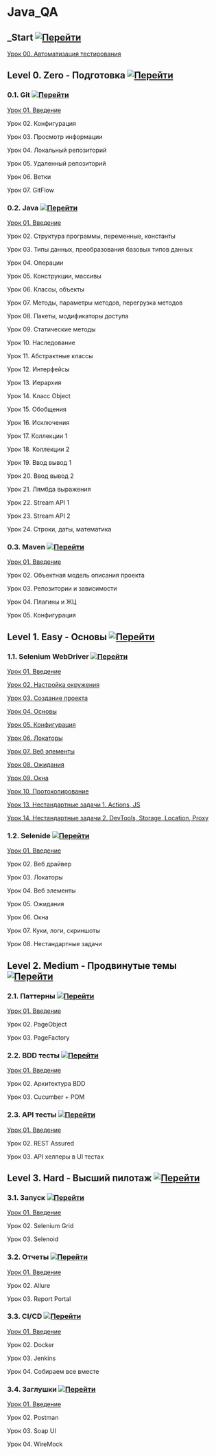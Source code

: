 # Java_QA

## _Start [![Перейти](https://img.shields.io/badge/-%D0%9F%D0%B5%D1%80%D0%B5%D0%B9%D1%82%D0%B8-blue)](_Start/README.md)

[Урок 00. Автоматизация тестирования](_Start/README.md)

## Level 0. Zero - Подготовка [![Перейти](https://img.shields.io/badge/-%D0%9F%D0%B5%D1%80%D0%B5%D0%B9%D1%82%D0%B8-blue)](Level%200.%20Zero/README.md) 

### 0.1. Git [![Перейти](https://img.shields.io/badge/-%D0%9F%D0%B5%D1%80%D0%B5%D0%B9%D1%82%D0%B8-blue)](Level%200.%20Zero/1.%20Git/README.md)

[Урок 01. Введение](Level%200.%20Zero/1.%20Git/Урок%2001.%20Введение/README.md)

Урок 02. Конфигурация

Урок 03. Просмотр информации

Урок 04. Локальный репозиторий

Урок 05. Удаленный репозиторий

Урок 06. Ветки

Урок 07. GitFlow

### 0.2. Java [![Перейти](https://img.shields.io/badge/-%D0%9F%D0%B5%D1%80%D0%B5%D0%B9%D1%82%D0%B8-blue)](Level%200.%20Zero/2.%20Java/README.md)

[Урок 01. Введение](Level%200.%20Zero/2.%20Java/Урок%2001.%20Введение/README.md)

Урок 02. Структура программы, переменные, константы 

Урок 03. Типы данных, преобразования базовых типов данных

Урок 04. Операции

Урок 05. Конструкции, массивы

Урок 06. Классы, объекты

Урок 07. Методы, параметры методов, перегрузка методов 

Урок 08. Пакеты, модификаторы доступа

Урок 09. Статические методы

Урок 10. Наследование

Урок 11. Абстрактные классы

Урок 12. Интерфейсы

Урок 13. Иерархия

Урок 14. Класс Object

Урок 15. Обобщения

Урок 16. Исключения

Урок 17. Коллекции 1

Урок 18. Коллекции 2

Урок 19. Ввод вывод 1

Урок 20. Ввод вывод 2

Урок 21. Лямбда выражения

Урок 22. Stream API 1

Урок 23. Stream API 2

Урок 24. Строки, даты, математика

### 0.3. Maven [![Перейти](https://img.shields.io/badge/-%D0%9F%D0%B5%D1%80%D0%B5%D0%B9%D1%82%D0%B8-blue)](Level%200.%20Zero/3.%20Maven/README.md)

[Урок 01. Введение](Level%200.%20Zero/3.%20Maven/Урок%2001.%20Введение/README.md)

Урок 02. Объектная модель описания проекта

Урок 03. Репозитории и зависимости

Урок 04. Плагины и ЖЦ

Урок 05. Конфигурация

## Level 1. Easy - Основы [![Перейти](https://img.shields.io/badge/-%D0%9F%D0%B5%D1%80%D0%B5%D0%B9%D1%82%D0%B8-blue)](Level%201.%20Easy/README.md) 

### 1.1. Selenium WebDriver [![Перейти](https://img.shields.io/badge/-%D0%9F%D0%B5%D1%80%D0%B5%D0%B9%D1%82%D0%B8-blue)](Level%201.%20Easy/1.%20Selenium%20WebDriver/README.md)

[Урок 01. Введение](Level%201.%20Easy/1.%20Selenium%20WebDriver/Урок%2001.%20Введение/README.md)

[Урок 02. Настройка окружения](Level%201.%20Easy/1.%20Selenium%20WebDriver/Урок%2002.%20Настройка%20окружения/README.md)

[Урок 03. Создание проекта](Level%201.%20Easy/1.%20Selenium%20WebDriver/Урок%2003.%20Создание%20проекта/README.md)

[Урок 04. Основы](Level%201.%20Easy/1.%20Selenium%20WebDriver/Урок%2004.%20Основы/README.md)

[Урок 05. Конфигурация](Level%201.%20Easy/1.%20Selenium%20WebDriver/Урок%2005.%20Конфигурация/README.md)

[Урок 06. Локаторы](Level%201.%20Easy/1.%20Selenium%20WebDriver/Урок%2006.%20Локаторы/README.md)

[Урок 07. Веб элементы](Level%201.%20Easy/1.%20Selenium%20WebDriver/Урок%2007.%20Веб%20элементы/README.md)

[Урок 08. Ожидания](Level%201.%20Easy/1.%20Selenium%20WebDriver/Урок%2008.%20Ожидания/README.md)

[Урок 09. Окна](Level%201.%20Easy/1.%20Selenium%20WebDriver/Урок%2009.%20Окна/README.md)

[Урок 10. Протоколирование](Level%201.%20Easy/1.%20Selenium%20WebDriver/Урок%2010.%20Протоколирование/README.md)

[Урок 13. Нестандартные задачи 1. Actions, JS](Level%201.%20Easy/1.%20Selenium%20WebDriver/Урок%2013.%20Нестандартные%20задачи%201.%20Actions,%20JS/README.md)

[Урок 14. Нестандартные задачи 2. DevTools, Storage, Location, Proxy](Level%201.%20Easy/1.%20Selenium%20WebDriver/Урок%2014.%20Нестандартные%20задачи%202.%20DevTools,%20Storage,%20Location,%20Proxy/README.md)

### 1.2. Selenide [![Перейти](https://img.shields.io/badge/-%D0%9F%D0%B5%D1%80%D0%B5%D0%B9%D1%82%D0%B8-blue)](Level%201.%20Easy/2.%20Selenide/README.md)

[Урок 01. Введение](Level%201.%20Easy/2.%20Selenide/Урок%2001.%20Введение/README.md)

Урок 02. Веб драйвер

Урок 03. Локаторы

Урок 04. Веб элементы

Урок 05. Ожидания

Урок 06. Окна

Урок 07. Куки, логи, скриншоты

Урок 08. Нестандартные задачи

## Level 2. Medium - Продвинутые темы [![Перейти](https://img.shields.io/badge/-%D0%9F%D0%B5%D1%80%D0%B5%D0%B9%D1%82%D0%B8-blue)](Level%202.%20Medium/README.md)

### 2.1. Паттерны [![Перейти](https://img.shields.io/badge/-%D0%9F%D0%B5%D1%80%D0%B5%D0%B9%D1%82%D0%B8-blue)](Level%202.%20Medium/1.%20Паттерны/README.md)

[Урок 01. Введение](Level%202.%20Medium/1.%20Паттерны/Урок%2001.%20Введение/README.md)

Урок 02. PageObject

Урок 03. PageFactory

### 2.2. BDD тесты [![Перейти](https://img.shields.io/badge/-%D0%9F%D0%B5%D1%80%D0%B5%D0%B9%D1%82%D0%B8-blue)](Level%202.%20Medium/2.%20BDD%20тесты/README.md)

[Урок 01. Введение](Level%202.%20Medium/2.%20BDD%20тесты/Урок%2001.%20Введение/README.md)

Урок 02. Архитектура BDD

Урок 03. Cucumber + POM

### 2.3. API тесты [![Перейти](https://img.shields.io/badge/-%D0%9F%D0%B5%D1%80%D0%B5%D0%B9%D1%82%D0%B8-blue)](Level%202.%20Medium/3.%20API%20тесты/README.md)

[Урок 01. Введение](Level%202.%20Medium/3.%20API%20тесты/Урок%2001.%20Введение/README.md)

Урок 02. REST Assured

Урок 03. API хелперы в UI тестах

## Level 3. Hard - Высший пилотаж [![Перейти](https://img.shields.io/badge/-%D0%9F%D0%B5%D1%80%D0%B5%D0%B9%D1%82%D0%B8-blue)](Level%203.%20Hard/README.md)

### 3.1. Запуск [![Перейти](https://img.shields.io/badge/-%D0%9F%D0%B5%D1%80%D0%B5%D0%B9%D1%82%D0%B8-blue)](Level%203.%20Hard/1.%20Запуск/README.md)

[Урок 01. Введение](Level%203.%20Hard/1.%20Запуск/Урок%2001.%20Введение/README.md)

Урок 02. Selenium Grid

Урок 03. Selenoid

### 3.2. Отчеты [![Перейти](https://img.shields.io/badge/-%D0%9F%D0%B5%D1%80%D0%B5%D0%B9%D1%82%D0%B8-blue)](Level%203.%20Hard/2.%20Отчеты/README.md)

[Урок 01. Введение](Level%203.%20Hard/2.%20Отчеты/Урок%2001.%20Введение/README.md)

Урок 02. Allure

Урок 03. Report Portal

### 3.3. CI/CD [![Перейти](https://img.shields.io/badge/-%D0%9F%D0%B5%D1%80%D0%B5%D0%B9%D1%82%D0%B8-blue)](Level%203.%20Hard/3.%20CI%20CD/README.md)

[Урок 01. Введение](Level%203.%20Hard/3.%20CI%20CD/Урок%2001.%20Введение/README.md)

Урок 02. Docker

Урок 03. Jenkins

Урок 04. Собираем все вместе

### 3.4. Заглушки [![Перейти](https://img.shields.io/badge/-%D0%9F%D0%B5%D1%80%D0%B5%D0%B9%D1%82%D0%B8-blue)](Level%203.%20Hard/4.%20Заглушки/README.md)

[Урок 01. Введение](Level%203.%20Hard/4.%20Заглушки/Урок%2001.%20Введение/README.md)

Урок 02. Postman

Урок 03. Soap UI

Урок 04. WireMock


